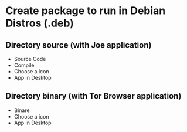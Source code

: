 # Create package to run in Debian Distros (.deb)

## Directory source (with Joe application)

- Source Code
- Compile
- Choose a icon
- App in Desktop

## Directory binary (with Tor Browser application)

- Binare
- Choose a icon
- App in Desktop
